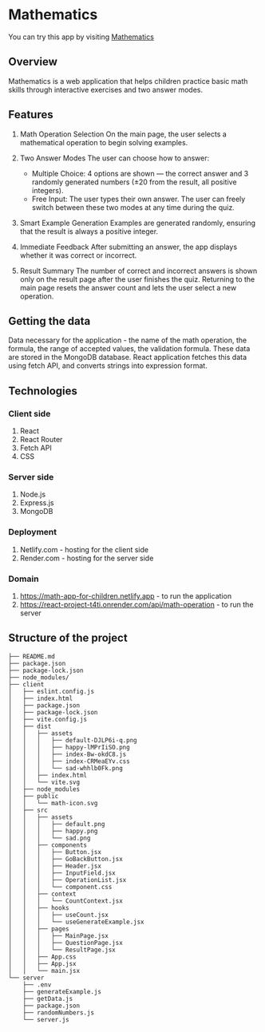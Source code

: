 # Mathematics

You can try this app by visiting [Mathematics](https://math-app-for-children.netlify.app/)

## Overview

Mathematics is a web application that helps children practice basic math skills through interactive exercises and two answer modes.

## Features

1. Math Operation Selection
    On the main page, the user selects a mathematical operation to begin solving examples.

2. Two Answer Modes
    The user can choose how to answer:
    - Multiple Choice: 4 options are shown — the correct answer and 3 randomly generated numbers (±20 from the result, all positive integers).
    - Free Input: The user types their own answer. The user can freely switch between these two modes at any time during the quiz.

3. Smart Example Generation
    Examples are generated randomly, ensuring that the result is always a positive integer.

4. Immediate Feedback
    After submitting an answer, the app displays whether it was correct or incorrect.

5. Result Summary
    The number of correct and incorrect answers is shown only on the result page after the user finishes the quiz.
    Returning to the main page resets the answer count and lets the user select a new operation.

## Getting the data

Data necessary for the application - the name of the math operation, the formula, the range of accepted values, the validation formula. These data are stored in the MongoDB database. React application fetches this data using fetch API, and converts strings into expression format.

## Technologies

### Client side

1. React
2. React Router
3. Fetch API
4. CSS

### Server side

1. Node.js
2. Express.js
3. MongoDB

### Deployment

1. Netlify.com - hosting for the client side
2. Render.com - hosting for the server side

### Domain

1. https://math-app-for-children.netlify.app - to run the application
2. https://react-project-t4ti.onrender.com/api/math-operation - to run the server

## Structure of the project

```
├── README.md
├── package.json
├── package-lock.json
├── node_modules/
├── client
│   ├── eslint.config.js
│   ├── index.html
│   ├── package.json
│   ├── package-lock.json
│   ├── vite.config.js
│   ├── dist
│   │   ├── assets
│   │   │   ├── default-DJLP6i-q.png
│   │   │   ├── happy-lMPrIiSO.png
│   │   │   ├── index-Bw-okdC8.js
│   │   │   ├── index-CRMeaEYv.css
│   │   │   └── sad-whhlb0Fk.png
│   │   ├── index.html
│   │   └── vite.svg
│   ├── node_modules
│   ├── public
│   │   └── math-icon.svg
│   ├── src
│   │   ├── assets
│   │   │   ├── default.png
│   │   │   ├── happy.png
│   │   │   └── sad.png
│   │   ├── components
│   │   │   ├── Button.jsx
│   │   │   ├── GoBackButton.jsx
│   │   │   ├── Header.jsx
│   │   │   ├── InputField.jsx
│   │   │   ├── OperationList.jsx
│   │   │   └── component.css
│   │   ├── context
│   │   │   └── CountContext.jsx
│   │   ├── hooks
│   │   │   ├── useCount.jsx
│   │   │   └── useGenerateExample.jsx
│   │   ├── pages
│   │   │   ├── MainPage.jsx
│   │   │   ├── QuestionPage.jsx
│   │   │   └── ResultPage.jsx
│   │   ├── App.css
│   │   ├── App.jsx
│   │   └── main.jsx
└── server
    ├── .env
    ├── generateExample.js
    ├── getData.js
    ├── package.json
    ├── randomNumbers.js
    └── server.js
```
